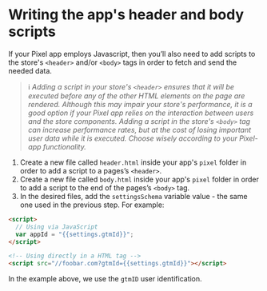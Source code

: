 # Writing the app's header and body scripts

If your Pixel app employs Javascript, then you’ll also need to add scripts to the store's `<header>` and/or `<body>` tags in order to fetch and send the needed data.

> ℹ️ *Adding a script in your store's `<header>` ensures that it will be executed before any of the other HTML elements on the page are rendered. Although this may impair your store's performance, it is a good option if your Pixel app relies on the interaction between users and the store components. Adding a script in the store's `<body>` tag can increase performance rates, but at the cost of losing important user data while it is executed. Choose wisely according to your Pixel-app functionality.*

1. Create a new file called `header.html` inside your app's `pixel` folder in order to add a script to a pages’s `<header>`.
2. Create a new file called `body.html` inside your app's `pixel` folder in order to add a script to the end of the pages’s `<body>` tag.
3. In the desired files, add the `settingsSchema` variable value - the same one used in the previous step. For example:

```html
<script>
  // Using via JavaScript
  var appId = "{{settings.gtmId}}";
</script>

<!-- Using directly in a HTML tag -->
<script src="//foobar.com?gtmId={{settings.gtmId}}"></script>
```

In the example above, we use the `gtmID` user identification.
